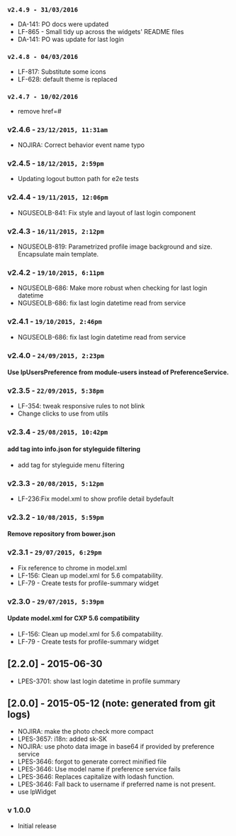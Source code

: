 ### `v2.4.9 - 31/03/2016`
* DA-141: PO docs were updated
* LF-865 - Small tidy up across the widgets' README files
* DA-141: PO was update for last login

### `v2.4.8 - 04/03/2016`
* LF-817: Substitute some icons
* LF-628: default theme is replaced

### `v2.4.7 - 10/02/2016`
* remove href=#

### v2.4.6 - `23/12/2015, 11:31am`
* NOJIRA: Correct behavior event name typo  

### v2.4.5 - `18/12/2015, 2:59pm`
* Updating logout button path for e2e tests  

### v2.4.4 - `19/11/2015, 12:06pm`
* NGUSEOLB-841: Fix style and layout of last login component  

### v2.4.3 - `16/11/2015, 2:12pm`
* NGUSEOLB-819: Parametrized profile image background and size. Encapsulate main template.  

### v2.4.2 - `19/10/2015, 6:11pm`
* NGUSEOLB-686: Make more robust when checking for last login datetime  
* NGUSEOLB-686: fix last login datetime read from service  

### v2.4.1 - `19/10/2015, 2:46pm`
* NGUSEOLB-686: fix last login datetime read from service  

### v2.4.0 - `24/09/2015, 2:23pm`
#### Use lpUsersPreference from module-users instead of PreferenceService.  


### v2.3.5 - `22/09/2015, 5:38pm`
* LF-354: tweak responsive rules to not blink  
* Change clicks to use from utils  


### v2.3.4 - `25/08/2015, 10:42pm`
#### add tag into info.json for styleguide filtering  
* add tag for styleguide menu filtering  


### v2.3.3 - `20/08/2015, 5:12pm`
* LF-236:Fix model.xml to show profile detail bydefault  


### v2.3.2 - `10/08/2015, 5:59pm`
#### Remove repository from bower.json  


### v2.3.1 - `29/07/2015, 6:29pm`
* Fix reference to chrome in model.xml  
* LF-156: Clean up model.xml for 5.6 compatability.  
* LF-79 - Create tests for profile-summary widget  


### v2.3.0 - `29/07/2015, 5:39pm`
#### Update model.xml for CXP 5.6 compatibility  
* LF-156: Clean up model.xml for 5.6 compatability.  
* LF-79 - Create tests for profile-summary widget  


## [2.2.0] - 2015-06-30
 - LPES-3701: show last login datetime in profile summary

## [2.0.0] - 2015-05-12 (note: generated from git logs)

 - NOJIRA: make the photo check more compact
 - LPES-3657: i18n: added sk-SK
 - NOJIRA: use photo data image in base64 if provided by preference service
 - LPES-3646: forgot to generate correct minified file
 - LPES-3646: Use model name if preference service fails
 - LPES-3646: Replaces capitalize with lodash function.
 - LPES-3646: Fall back to username if preferred name is not present.
 - use lpWidget

### v 1.0.0
* Initial release
